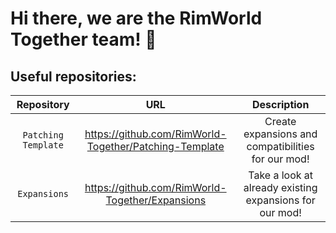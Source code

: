 # Hi there, we are the RimWorld Together team! 👋

## Useful repositories:
| Repository | URL | Description |
| :---: | :---: | :---: |
| `Patching Template` | https://github.com/RimWorld-Together/Patching-Template | Create expansions and compatibilities for our mod! |
| `Expansions` | https://github.com/RimWorld-Together/Expansions | Take a look at already existing expansions for our mod! |
